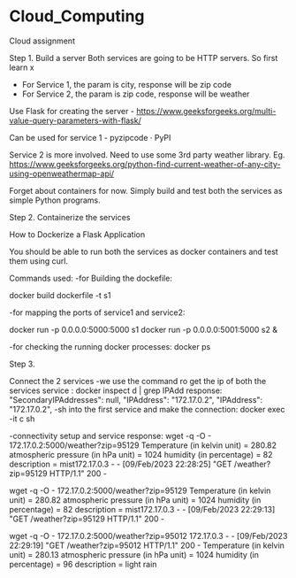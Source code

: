 # Cloud_Computing



Cloud assignment 


Step 1. Build a server
Both services are going to be HTTP servers. So first learn x
* For Service 1, the param is city, response will be zip code
* For Service 2, the param is zip code, response will be weather 

Use Flask for creating the server -
https://www.geeksforgeeks.org/multi-value-query-parameters-with-flask/


Can be used for service 1 - pyzipcode · PyPI

Service 2 is more involved. Need to use some 3rd party weather library.
Eg. https://www.geeksforgeeks.org/python-find-current-weather-of-any-city-using-openweathermap-api/

Forget about containers for now. Simply build and test both the services as simple Python programs.


Step 2. Containerize the services

How to Dockerize a Flask Application

You should be able to run both the services as docker containers and test them using curl.

Commands used:
-for Building the dockefile:

docker build dockerfile -t s1 

-for mapping the ports of service1 and service2:

docker run  -p 0.0.0.0:5000:5000 s1
docker run  -p 0.0.0.0:5001:5000 s2 &

-for checking the running docker processes:
docker ps



Step 3.

Connect the 2 services
-we use the command ro get the ip of both the services service :
docker inspect d | grep IPAdd
response:
"SecondaryIPAddresses": null,
            "IPAddress": "172.17.0.2",
                    "IPAddress": "172.17.0.2",
-sh into the first service and make the connection:
 docker exec -it c sh 
 
 
 -connectivity setup and service response:
 wget -q -O - 172.17.0.2:5000/weather?zip=95129
 Temperature (in kelvin unit) = 280.82
 atmospheric pressure (in hPa unit) = 1024
 humidity (in percentage) = 82
 description = mist172.17.0.3 - - [09/Feb/2023 22:28:25] "GET /weather?zip=95129 HTTP/1.1" 200 -
 
 wget -q -O - 172.17.0.2:5000/weather?zip=95129
 Temperature (in kelvin unit) = 280.82
 atmospheric pressure (in hPa unit) = 1024
 humidity (in percentage) = 82
 description = mist172.17.0.3 - - [09/Feb/2023 22:29:13] "GET /weather?zip=95129 HTTP/1.1" 200 -


wget -q -O - 172.17.0.2:5000/weather?zip=95012
172.17.0.3 - - [09/Feb/2023 22:29:19] "GET /weather?zip=95012 HTTP/1.1" 200 -
                                                                              Temperature (in kelvin unit) = 280.13
 atmospheric pressure (in hPa unit) = 1024
 humidity (in percentage) = 96
 description = light rain

